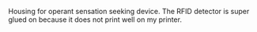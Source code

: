 Housing for operant sensation seeking device. The RFID detector is super glued on because it does not print well on my printer. 
